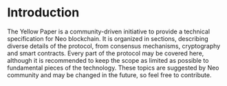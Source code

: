 # Introduction

The Yellow Paper is a community-driven initiative to provide a technical specification for Neo blockchain.
It is organized in sections, describing diverse details of the protocol, from consensus mechanisms, cryptography and smart contracts.
Every part of the protocol may be covered here, although it is recommended to keep the scope as limited as possible to  fundamental pieces of the technology.
These topics are suggested by Neo community and may be changed in the future, so feel free to contribute.
